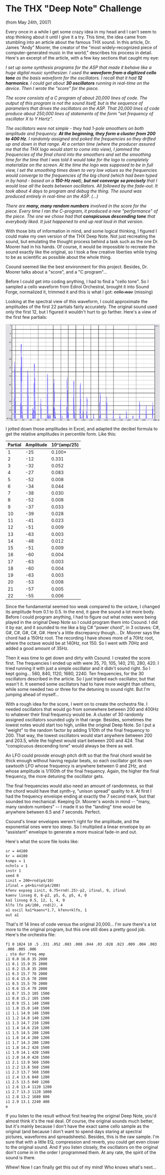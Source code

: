 # The THX "Deep Note" Challenge

(from May 24th, 2007)

Every once in a while I get some crazy idea in my head and I can't seem to stop thinking about it until I give it a try. This time, the idea came from stumbling into an article about the famous THX sound. In this article, Dr. James "Andy" Moorer, the creator of the "most widely-recognized piece of computer-generated music in the world," describes his process in detail. Here's an excerpt of the article, with a few key sections that caught my eye:

*I set up some synthesis programs for the ASP that made it behave like a huge digital music synthesizer. I used the **waveform from a digitized cello tone** as the basis waveform for the oscillators. I recall that it had **12 harmonics**. I could get about **30 oscillators** running in real-time on the device. Then I wrote the "score" for the piece.*

*The score consists of a C program of about 20,000 lines of code. The output of this program is not the sound itself, but is the sequence of parameters that drives the oscillators on the ASP. That 20,000 lines of code produce about 250,000 lines of statements of the form "set frequency of oscillator X to Y Hertz".*

*The oscillators were not simple - they had 1-pole smoothers on both amplitude and frequency. **At the beginning, they form a cluster from 200 to 400 Hz**. I randomly assigned and poked the frequencies so they drifted up and down in that range. At a certain time (where the producer assured me that the THX logo would start to come into view), I jammed the frequencies of the final chord into the smoothers and set the smoothing time for the time that I was told it would take for the logo to completely materialize on the screen. At the time the logo was supposed to be in full view, I set the smoothing times down to very low values so the frequencies would converge to the frequencies of the big chord (which had been typed in by hand - based on a **150-Hz root**), **but not converge so precisely** that I would lose all the beats between oscillators. All followed by the fade-out. It took about 4 days to program and debug the thing. The sound was produced entirely in real-time on the ASP. (...)*

*There are **many, many random numbers** involved in the score for the piece. Every time I ran the C-program, it produced a new "performance" of the piece. The one we chose had that **conspicuous descending tone** that everybody liked. It just happened to end up real loud in that version.*

With those bits of information in mind, and some logical thinking, I figured I could make my own version of the THX Deep Note. Not just recreating the sound, but emulating the thought process behind a task such as the one Dr. Moorer had in his hands. Of course, it would be impossible to recreate the sound exactly like the original, so I took a few creative liberties while trying to be as scientific as possible about the whole thing.

Csound seemed like the best environment for this project. Besides, Dr. Moorer talks about a "score", and a "C program"...

Before I could get into coding anything, I had to find a "cello tone". So I sampled a cello waveform from Edirol Orchestral, brought it into Sound Forge, normalized it, trimmed it and this is what I got: ~~cello.wav~~ (missing)

Looking at the spectral view of this waveform, I could approximate the amplitudes of the first 22 partials fairly accurately. The original sound used only the first 12, but I figured it wouldn't hurt to go farther. Here's a view of the first few partials:

![cello partials](./cellopartials.gif)

I jotted down those amplitudes in Excel, and adapted the decibel formula to get the relative amplitudes in percentile form. Like this:

| Partial	| Amplitude | 10^(amp/25) |
|---|---|---|
|1	|-25|	0.100*|
|2	|-12|	0.331|
|3	|-32|	0.052|
|4	|-27|	0.083|
|5	|-52|	0.008|
|6	|-34|	0.044|
|7	|-38|	0.030|
|8	|-52|	0.008|
|9	|-37|	0.033|
|10|	-39|	0.028|
|11|	-41|	0.023|
|12|	-51|	0.009|
|13|	-63|	0.003|
|14|	-48|	0.012|
|15|	-51|	0.009|
|16|	-60|	0.004|
|17|	-63|	0.003|
|18|	-60|	0.004|
|19|	-63|	0.003|
|20|	-53|	0.008|
|21|	-57|	0.005|
|22|	-55|	0.006|

Since the fundamental seemed too weak compared to the octave, I changed its amplitude from 0.1 to 0.5. In the end, it gave the sound a lot more body.
Before I could program anything, I had to figure out what notes were being played in the original Deep Note so I could program them into Csound. I did it by ear, and it sounded to me like a big C# "power chord", in 3 octaves: C#, G#, C#, G#, C#, G#. Here's a little discrepancy though... Dr. Moorer says the chord had a 150Hz root. The recording I have shows more of a 70Hz root, where the octave would be at 140Hz, not 150. So I went with 70Hz and added a good amount of 35Hz.

Then it was time to get down and dirty with Csound. I created the score first. The frequencies I ended up with were 35, 70, 105, 140, 210, 280, 420. I tried running it with just a simple oscillator and it didn't sound right. So I kept going... 560, 840, 1120, 1680, 2240. Ten frequencies, for the 30 oscillators described in the article. So I just tripled each oscillator, but that wasn't it. It seemed some oscillators had to have more weight than others, while some needed two or three for the detuning to sound right. But I'm jumping ahead of myself...

With a rough idea for the score, I went on to create the orchestra file. I needed oscillators that would go from somewhere between 200 and 400Hz to whatever their final frequency would be. A cluster of 30 randomly assigned oscillators sounded ugly in that range. Besides, sometimes the lowest notes would start too high, unlike the original Deep Note. So I put a "weight" to the random factor by adding 1/10th of the final frequency to 200. That way, the lowest oscillators would start anywhere between 200 and 203.5, while the highest would start between 200 and 424. That "conspicuous descending tone" would always be there as well.

An LFO could provide enough pitch drift so that the final chord would be thick enough without having regular beats, so each oscillator got its own sawtooth LFO whose frequency is anywhere between 0 and 2Hz, and whose amplitude is 1/100th of the final frequency. Again, the higher the final frequency, the more detuning the oscillator gets.

The final frequencies would also need an amount of randomness, so that the chord would have that synth-y, "unison spread" quality to it. At first I had the frequency envelope ending at exactly the 7 second mark, but that sounded too mechanical. Keeping Dr. Moorer's words in mind -- "many, many random numbers" -- I made it so the "landing" time would be anywhere between 6.5 and 7 seconds. Perfect.

Csound's linear envelopes weren't right for the amplitude, and the exponential ones were too steep. So I multiplied a linear envelope by an "assistant" envelope to generate a more musical fade-in and out.

Here's what the score file looks like:

```
sr = 44100
kr = 44100
ksmps = 1
nchnls = 1
instr 1
seed 0
iinit = 200+rnd(p4/10)
ifinal = p4+birnd(p4/200)
kfenv expseg iinit, 6.75+rnd(.25)-p2, ifinal, 9, ifinal
kaenv linseg 0, 6-p2, p5, 6, p5, 4, 0
ka1 linseg 0.5, 12, 1, 4, 0
klfo lfo p4/100, rnd(2), 4
a1 oscil ka1*kaenv*1.7, kfenv+klfo, 1
out a1
```

That's it! 14 lines of code versus the original 20,000... I'm sure there's a lot more to the original program, but this one still does a pretty good job. Here's the orchestra file:

```
f1 0 1024 10 .5 .331 .052 .083 .008 .044 .03 .028 .023 .009 .004 .003 .008 .005 .006
; sta dur freq amp
i1 0.0 16.0 35 2000
i1 0.1 15.9 35 2000
i1 0.2 15.8 35 2000
i1 0.3 15.7 70 2000
i1 0.4 15.6 70 2000
i1 0.5 15.5 70 2000
i1 0.6 15.4 70 2000
i1 0.7 15.3 105 1500
i1 0.8 15.2 105 1500
i1 0.9 15.1 140 1500
i1 1.0 15.0 140 1500
i1 1.1 14.9 140 1500
i1 1.2 14.8 140 1200
i1 1.3 14.7 210 1200
i1 1.4 14.6 210 1200
i1 1.5 14.5 280 1200
i1 1.6 14.4 280 1200
i1 1.7 14.3 280 1200
i1 1.8 14.2 420 1500
i1 1.9 14.1 420 1500
i1 2.0 14.0 420 1500
i1 2.1 13.9 560 1500
i1 2.2 13.8 560 1500
i1 2.3 13.7 560 1500
i1 2.4 13.6 840 1200
i1 2.5 13.5 840 1200
i1 2.6 13.4 1120 1200
i1 2.7 13.3 1120 1000
i1 2.8 13.2 1680 800
i1 2.9 13.1 2240 400
e
```

If you listen to the result without first hearing the original Deep Note, you'd almost think it's the real deal. Of course, the original sounds much better, but it's mainly because I don't have the exact same cello sample as the original (and because I don't want to spend days staring at spectral pictures, waveforms and spreadsheets). Besides, this is the raw sample. I'm sure that with a little EQ, compression and reverb, you could get even closer to the original sound. And if you listen closely, the oscillators on the original don't come in in the order I programmed them. At any rate, the spirit of the sound is there.

Whew! Now I can finally get this out of my mind! Who knows what's next...
